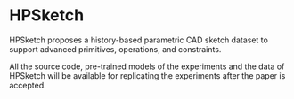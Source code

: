 # HPSketch
HPSketch proposes a history-based parametric CAD sketch dataset to support advanced primitives, operations, and constraints.

All the source code, pre-trained models of the experiments and the data of HPSketch will be available for replicating the experiments after the paper is accepted.
